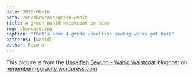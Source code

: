 ```yaml
---
date: 2016-08-16
path: /en/showcase/green-wahid
title: A green Wahid waistcoat by Rose
img: showcase.jpg
caption: "That's some A-grade unselfish sewing we've got here"
patterns: [wahid]
author: Rose H
---
```


This picture is from the [Unselfish Sewing - Wahid Waistcoat](https://rememberinggravity.wordpress.com/2016/08/17/unselfish-sewing-wahid-waistcoat/)
blogpost on [rememberinggravity.wordpress.com](https://rememberinggravity.wordpress.com/)
